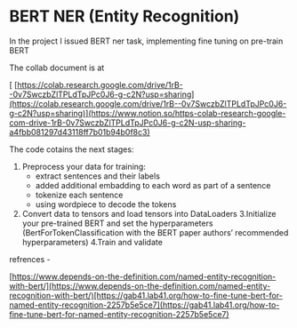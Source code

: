# BERT NER (Entity Recognition)

In the project I issued BERT ner task, implementing fine tuning on pre-train BERT

The collab document is at 

[ [https://colab.research.google.com/drive/1rB--0v7SwczbZlTPLdTpJPc0J6-g-c2N?usp=sharing](https://colab.research.google.com/drive/1rB--0v7SwczbZlTPLdTpJPc0J6-g-c2N?usp=sharing)](https://www.notion.so/https-colab-research-google-com-drive-1rB-0v7SwczbZlTPLdTpJPc0J6-g-c2N-usp-sharing-a4fbb081297d43118ff7b01b94b0f8c3)

The code cotains the next stages:
1. Preprocess your data for training:
    - extract sentences and their labels
    - added additional embadding to each word as part of a sentence
    - tokenize each sentence
    - using wordpiece to decode the tokens
2. Convert data to tensors and load tensors into DataLoaders
3.Initialize your pre-trained BERT and set the hyperparameters (BertForTokenClassification with the BERT paper authors’ recommended hyperparameters)
4.Train and validate

refrences -

[https://www.depends-on-the-definition.com/named-entity-recognition-with-bert/](https://www.depends-on-the-definition.com/named-entity-recognition-with-bert/)[https://gab41.lab41.org/how-to-fine-tune-bert-for-named-entity-recognition-2257b5e5ce7](https://gab41.lab41.org/how-to-fine-tune-bert-for-named-entity-recognition-2257b5e5ce7)